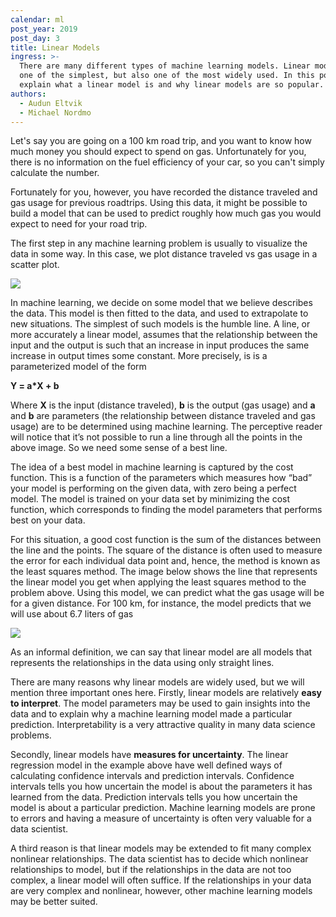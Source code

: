 ```yaml
---
calendar: ml
post_year: 2019
post_day: 3
title: Linear Models
ingress: >-
  There are many different types of machine learning models. Linear models are
  one of the simplest, but also one of the most widely used. In this post we’ll
  explain what a linear model is and why linear models are so popular.
authors:
  - Audun Eltvik
  - Michael Nordmo
---
```

Let's say you are going on a 100 km road trip, and you want to know how much money you should expect to spend on gas. Unfortunately for you, there is no information on the fuel efficiency of your car, so you can't simply calculate the number.

Fortunately for you, however, you have recorded the distance traveled and gas usage for previous roadtrips. Using this data, it might be possible to build a model that can be used to predict roughly how much gas you would expect to need for your road trip.

The first step in any machine learning problem is usually to visualize the data in some way. In this case, we plot distance traveled vs gas usage in a scatter plot.

![](/assets/scatterplot.png)

In machine learning, we decide on some model that we believe describes the data. This model is then fitted to the data, and used to extrapolate to new situations. The simplest of such models is the humble line. A line, or more accurately a linear model, assumes that the relationship between the input and the output is such that an increase in input produces the same increase in output times some constant. More precisely, is is a parameterized model of the form

**Y = a*X + b** 

Where **X** is the input (distance traveled), **b** is the output (gas usage) and **a** and **b** are parameters (the relationship between distance traveled and gas usage) are to be determined using machine learning. The perceptive reader will notice that it’s not possible to run a line through all the points in the above image. So we need some sense of a best line.

The idea of a best model in machine learning is captured by the cost function. This is a function of the parameters which measures how “bad” your model is performing on the given data, with zero being a perfect model. The model is trained on your data set by minimizing the cost function, which corresponds to finding the model parameters that performs best on your data.

For this situation, a good cost function is the sum of the distances between the line and the points. The square of the distance is often used to measure the error for each individual data point and, hence, the method is known as the least squares method. The image below shows the line that represents the linear model you get when applying the least squares method to the problem above. Using this model, we can predict what the gas usage will be for a given distance. For 100 km, for instance, the model predicts that we will use about 6.7 liters of gas

![](/assets/leastsquares.png)

As an informal definition, we can say that linear model are all models that represents the relationships in the data using only straight lines.

There are many reasons why linear models are widely used, but we will mention three important ones here. Firstly, linear models are relatively **easy to interpret**. The model parameters may be used to gain insights into the data and to explain why a machine learning model made a particular prediction. Interpretability is a very attractive quality in many data science problems.

Secondly, linear models have **measures for uncertainty**. The linear regression model in the example above have well defined ways of calculating confidence intervals and prediction intervals. Confidence intervals tells you how uncertain the model is about the parameters it has learned from the data. Prediction intervals tells you how uncertain the model is about a particular prediction. Machine learning models are prone to errors and having a measure of uncertainty is often very valuable for a data scientist.

A third reason is that linear models may be extended to fit many complex nonlinear relationships. The data scientist has to decide which nonlinear relationships to model, but if the relationships in the data are not too complex, a linear model will often suffice. If the relationships in your data are very complex and nonlinear, however, other machine learning models may be better suited.
